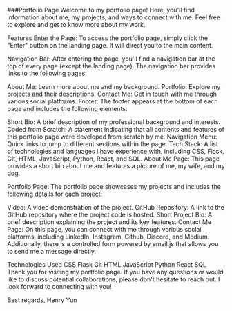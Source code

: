 ###Portfolio Page
Welcome to my portfolio page! Here, you'll find information about me, my projects, and ways to connect with me. Feel free to explore and get to know more about my work.

Features
Enter the Page: To access the portfolio page, simply click the "Enter" button on the landing page. It will direct you to the main content.

Navigation Bar: After entering the page, you'll find a navigation bar at the top of every page (except the landing page). The navigation bar provides links to the following pages:

About Me: Learn more about me and my background.
Portfolio: Explore my projects and their descriptions.
Contact Me: Get in touch with me through various social platforms.
Footer: The footer appears at the bottom of each page and includes the following elements:

Short Bio: A brief description of my professional background and interests.
Coded from Scratch: A statement indicating that all contents and features of this portfolio page were developed from scratch by me.
Navigation Menu: Quick links to jump to different sections within the page.
Tech Stack: A list of technologies and languages I have experience with, including CSS, Flask, Git, HTML, JavaScript, Python, React, and SQL.
About Me Page: This page provides a short bio about me and features a picture of me, my wife, and my dog.

Portfolio Page: The portfolio page showcases my projects and includes the following details for each project:

Video: A video demonstration of the project.
GitHub Repository: A link to the GitHub repository where the project code is hosted.
Short Project Bio: A brief description explaining the project and its key features.
Contact Me Page: On this page, you can connect with me through various social platforms, including LinkedIn, Instagram, Github, Discord, and Medium. Additionally, there is a controlled form powered by email.js that allows you to send me a message directly.

Technologies Used
CSS
Flask
Git
HTML
JavaScript
Python
React
SQL
Thank you for visiting my portfolio page. If you have any questions or would like to discuss potential collaborations, please don't hesitate to reach out. I look forward to connecting with you!

Best regards,
Henry Yun
